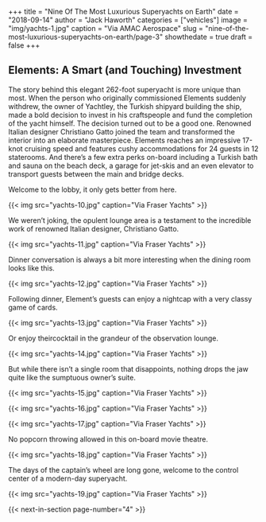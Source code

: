+++
title = "Nine Of The Most Luxurious Superyachts on Earth"
date = "2018-09-14"
author = "Jack Haworth"
categories = ["vehicles"]
image = "img/yachts-1.jpg"
caption = "Via AMAC Aerospace"
slug = "nine-of-the-most-luxurious-superyachts-on-earth/page-3"
showthedate = true
draft = false
+++

## Elements: A Smart (and Touching) Investment 
The story behind this elegant 262-foot superyacht is more unique than most. When the person who originally commissioned Elements suddenly withdrew, the owner of Yachtley, the Turkish shipyard building the ship, made a bold decision to invest in his craftspeople and fund the completion of the yacht himself. The decision turned out to be a good one. Renowned Italian designer Christiano Gatto joined the team and transformed the interior into an elaborate masterpiece. Elements reaches an impressive 17-knot cruising speed and features cushy accommodations for 24 guests in 12 staterooms. And there’s a few extra perks on-board including a Turkish bath and sauna on the beach deck, a garage for jet-skis and an even elevator to transport guests between the main and bridge decks. 

Welcome to the lobby, it only gets better from here. 

{{< img src="yachts-10.jpg" caption="Via Fraser Yachts" >}}

We weren’t joking, the opulent lounge area is a testament to the incredible work of renowned Italian designer, Christiano Gatto. 

{{< img src="yachts-11.jpg" caption="Via Fraser Yachts" >}}

Dinner conversation is always a bit more interesting when the dining room looks like this. 

{{< img src="yachts-12.jpg" caption="Via Fraser Yachts" >}}

Following dinner, Element’s guests can enjoy a nightcap with a very classy game of cards. 

{{< img src="yachts-13.jpg" caption="Via Fraser Yachts" >}}

Or enjoy theircocktail in the grandeur of the observation lounge. 

{{< img src="yachts-14.jpg" caption="Via Fraser Yachts" >}}

But while there isn’t a single room that disappoints, nothing drops the jaw quite like the sumptuous owner’s suite. 

{{< img src="yachts-15.jpg" caption="Via Fraser Yachts" >}}

{{< img src="yachts-16.jpg" caption="Via Fraser Yachts" >}}

{{< img src="yachts-17.jpg" caption="Via Fraser Yachts" >}}

No popcorn throwing allowed in this on-board movie theatre. 

{{< img src="yachts-18.jpg" caption="Via Fraser Yachts" >}}

The days of the captain’s wheel are long gone, welcome to the control center of a modern-day superyacht. 

{{< img src="yachts-19.jpg" caption="Via Fraser Yachts" >}}

{{< next-in-section page-number="4" >}}